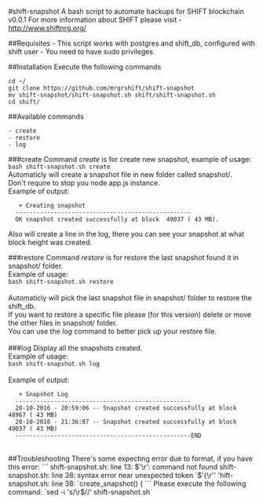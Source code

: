 #shift-snapshot
A bash script to automate backups for SHIFT blockchain<br>
v0.0.1
For more information about SHIFT please visit - http://www.shiftnrg.org/

##Requisites
    - This script works with postgres and shift_db, configured with shift user
    - You need to have sudo privileges

##Installation
Execute the following commands
```
cd ~/
git clone https://github.com/mrgrshift/shift-snapshot
mv shift-snapshot/shift-snapshot.sh shift/shift-snapshot.sh
cd shift/
```
##Available commands

    - create
    - restore
    - log

###create
Command _create_ is for create new snapshot, example of usage:<br>
`bash shift-snapshot.sh create`<br>
Automaticly will create a snapshot file in new folder called snapshot/.<br>
Don't require to stop you node app.js instance.<br>
Example of output:<br>
```
   + Creating snapshot                                
  -------------------------------------------------- 
  OK snapshot created successfully at block  49037 ( 43 MB).
```
Also will create a line in the log, there you can see your snapshot at what block height was created.<br>

###restore
Command _restore_ is for restore the last snapshot found it in snapshot/ folder.<br>
Example of usage:<br>
`bash shift-snapshot.sh restore`<br>
<br>
Automaticly will pick the last snapshot file in snapshot/ folder to restore the shift_db.<br>
If you want to restore a specific file please (for this version) delete or move the other files in snapshot/ folder.<br>
You can use the _log_ command to better pick up your restore file.<br>
<br>
###log
Display all the snapshots created. <br>
Example of usage:<br>
`bash shift-snapshot.sh log`<br>
<br>
Example of output:<br>
```
   + Snapshot Log                                                                  
  --------------------------------------------------                               
  20-10-2016 - 20:59:06 -- Snapshot created successfully at block  48967 ( 43 MB)  
  20-10-2016 - 21:36:07 -- Snapshot created successfully at block  49037 ( 43 MB)  
  --------------------------------------------------END                            
```
<br>
##Troubleshooting
There's some expecting error due to format, if you have this error:
```
shift-snapshot.sh: line 13: $'\r': command not found
shift-snapshot.sh: line 38: syntax error near unexpected token `$'{\r''
'hift-snapshot.sh: line 38: `create_snapshot() {
```
Please execute the following command:
`sed -i 's/\r$//' shift-snapshot.sh`
